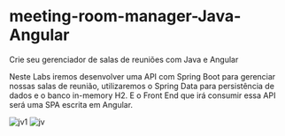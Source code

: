# meeting-room-manager-Java-Angular

Crie seu gerenciador de salas de reuniões com Java e Angular

Neste Labs iremos desenvolver uma API com Spring Boot para gerenciar nossas salas de reunião, utilizaremos o Spring Data para persistência de dados e o banco in-memory H2. E o Front End que irá consumir essa API será uma SPA escrita em Angular.


![jv1](https://user-images.githubusercontent.com/66983974/118409664-fbf2ac00-b661-11eb-9290-8bfd56360575.jpg)
![jv](https://user-images.githubusercontent.com/66983974/118409675-08770480-b662-11eb-9e95-654adaf42238.jpg)
